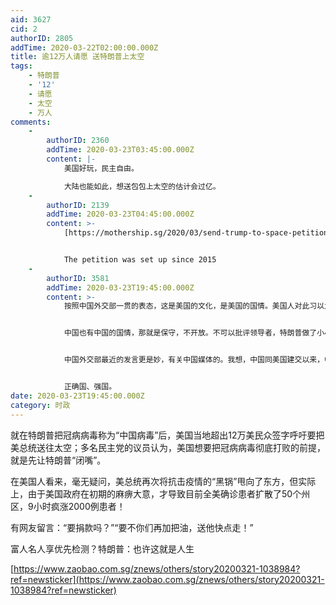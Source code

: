```yaml
---
aid: 3627
cid: 2
authorID: 2805
addTime: 2020-03-22T02:00:00.000Z
title: 逾12万人请愿 送特朗普上太空
tags:
    - 特朗普
    - '12'
    - 请愿
    - 太空
    - 万人
comments:
    -
        authorID: 2360
        addTime: 2020-03-23T03:45:00.000Z
        content: |-
            美国好玩，民主自由。

            大陆也能如此，想送包包上太空的估计会过亿。
    -
        authorID: 2139
        addTime: 2020-03-23T04:45:00.000Z
        content: >-
            [https://mothership.sg/2020/03/send-trump-to-space-petition/](https://mothership.sg/2020/03/send-trump-to-space-petition/)


            The petition was set up since 2015
    -
        authorID: 3581
        addTime: 2020-03-23T19:45:00.000Z
        content: >-
            按照中国外交部一贯的表态，这是美国的文化，是美国的国情。美国人对此习以为常，对总统不满就直接表现出来，恶搞漫画、恶搞人偶气球，社交网络的谩骂以及各种不违法的行为。


            中国也有中国的国情，那就是保守，不开放。不可以批评领导者，特朗普做了小小一点事情，有民众看不惯表情包就做出来，抗议就出来了。在中国，发生了仿佛恢复帝制一样天大的事情，习近平修宪准备取消任期。人大代表们只要举手就行了，民众只要称赞取消任期让习皇帝可以大展身手，推进改革，政策连续等等。如果你讨论，叫妄议；和外国人一起讨论，叫受外部势力蛊惑，接受错误思想；你批评，叫颠覆。你平时批评习，叫思想认识错误，需要改造；你要求一些西方有中国宪法有但没实现的权利，叫受外部势力教唆犯洗脑，受外国势力指导，有不当图谋，不尊重中国国情，盲目崇拜西方。


            中国外交部最近的发言更是妙，有关中国媒体的。我想，中国同美国建交以来，中国媒体就是那个样子，几十年过去了中国媒体还是那个样子，中国政府对媒体管理方式和美国不同，请美国不要用意识形态去看中国媒体，或是要改变中国媒体管理和运作方式。也就是说，中国媒体自中美建交以来，就是当政府的传声筒，出国去就是代理人，但名义上是媒体，会一直独立、公正、准确报道新闻，惠一如既往对美国进行批评，按照自己的意识形态办事。而美国由于开放，实际上没有什么规则。因此，美国需要尊重中国的规则，中国尊照美国的规则（也就是想干嘛干嘛）。中国坚持批评美国，美国说中国偏见，错误，可笑，中国说美国一部分人始终对中国有偏见，错误的认识，从不修正。而美国批评中国，中国说美国偏见。这就看出来了，中国认为他们批评美国是对的，美国批评中国是偏见。


            正确国、强国。
date: 2020-03-23T19:45:00.000Z
category: 时政
---
```


就在特朗普把冠病病毒称为“中国病毒”后，美国当地超出12万美民众签字呼吁要把美总统送往太空；多名民主党的议员认为，美国想要把冠病病毒彻底打败的前提，就是先让特朗普“闭嘴”。

在美国人看来，毫无疑问，美总统再次将抗击疫情的“黑锅”甩向了东方，但实际上，由于美国政府在初期的麻痹大意，才导致目前全美确诊患者扩散了50个州区，9小时疯涨2000例患者！

有网友留言：“要捐款吗？”“要不你们再加把油，送他快点走！”

富人名人享优先检测？特朗普：也许这就是人生

[https://www.zaobao.com.sg/znews/others/story20200321-1038984?ref=newsticker](https://www.zaobao.com.sg/znews/others/story20200321-1038984?ref=newsticker)
